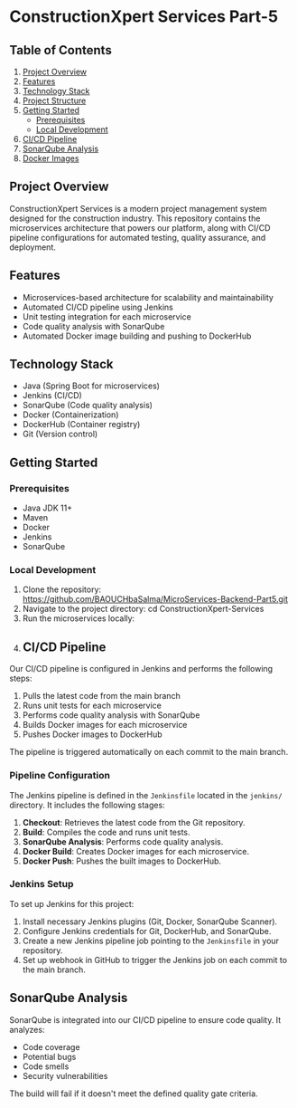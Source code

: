 # ConstructionXpert Services Part-5

## Table of Contents
1. [Project Overview](#project-overview)
2. [Features](#features)
3. [Technology Stack](#technology-stack)
4. [Project Structure](#project-structure)
5. [Getting Started](#getting-started)
   - [Prerequisites](#prerequisites)
   - [Local Development](#local-development)
6. [CI/CD Pipeline](#cicd-pipeline)
7. [SonarQube Analysis](#sonarqube-analysis)
8. [Docker Images](#docker-images)


## Project Overview
ConstructionXpert Services is a modern project management system designed for the construction industry. This repository contains the microservices architecture that powers our platform, along with CI/CD pipeline configurations for automated testing, quality assurance, and deployment.

## Features
- Microservices-based architecture for scalability and maintainability
- Automated CI/CD pipeline using Jenkins
- Unit testing integration for each microservice
- Code quality analysis with SonarQube
- Automated Docker image building and pushing to DockerHub

## Technology Stack
- Java (Spring Boot for microservices)
- Jenkins (CI/CD)
- SonarQube (Code quality analysis)
- Docker (Containerization)
- DockerHub (Container registry)
- Git (Version control)

## Getting Started

### Prerequisites
- Java JDK 11+
- Maven
- Docker
- Jenkins
- SonarQube

### Local Development
1. Clone the repository:
https://github.com/BAOUCHbaSalma/MicroServices-Backend-Part5.git
3. Navigate to the project directory:
cd ConstructionXpert-Services
4. Run the microservices locally:
5. ## CI/CD Pipeline

Our CI/CD pipeline is configured in Jenkins and performs the following steps:

1. Pulls the latest code from the main branch
2. Runs unit tests for each microservice
3. Performs code quality analysis with SonarQube
4. Builds Docker images for each microservice
5. Pushes Docker images to DockerHub

The pipeline is triggered automatically on each commit to the main branch.

### Pipeline Configuration

The Jenkins pipeline is defined in the `Jenkinsfile` located in the `jenkins/` directory. It includes the following stages:

1. **Checkout**: Retrieves the latest code from the Git repository.
2. **Build**: Compiles the code and runs unit tests.
3. **SonarQube Analysis**: Performs code quality analysis.
4. **Docker Build**: Creates Docker images for each microservice.
5. **Docker Push**: Pushes the built images to DockerHub.

### Jenkins Setup

To set up Jenkins for this project:

1. Install necessary Jenkins plugins (Git, Docker, SonarQube Scanner).
2. Configure Jenkins credentials for Git, DockerHub, and SonarQube.
3. Create a new Jenkins pipeline job pointing to the `Jenkinsfile` in your repository.
4. Set up webhook in GitHub to trigger the Jenkins job on each commit to the main branch.

## SonarQube Analysis

SonarQube is integrated into our CI/CD pipeline to ensure code quality. It analyzes:
- Code coverage
- Potential bugs
- Code smells
- Security vulnerabilities

The build will fail if it doesn't meet the defined quality gate criteria.
